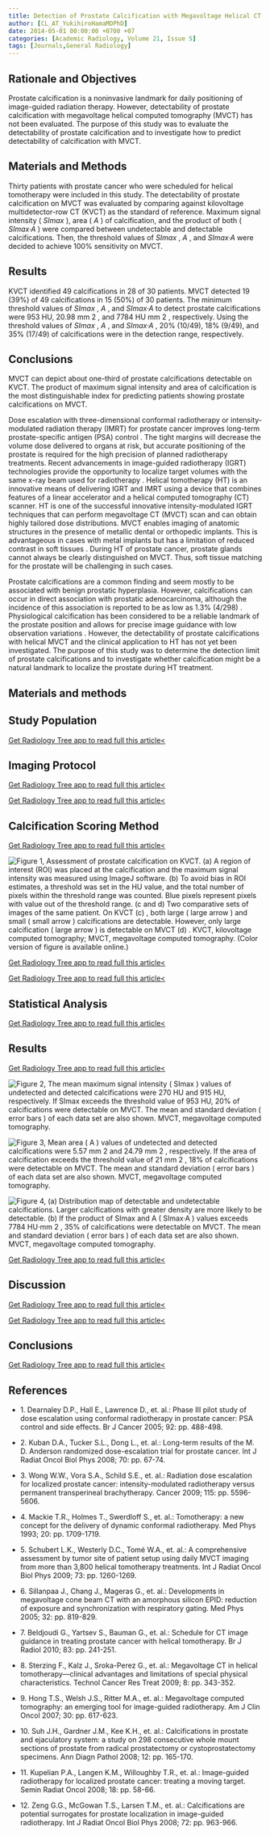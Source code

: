 ```yaml
---
title: Detection of Prostate Calcification with Megavoltage Helical CT
author: [CL_AT_YukihiroHamaMDPhD]
date: 2014-05-01 00:00:00 +0700 +07
categories: [Academic Radiology, Volume 21, Issue 5]
tags: [Journals,General Radiology]
---
```

## Rationale and Objectives

Prostate calcification is a noninvasive landmark for daily positioning of image-guided radiation therapy. However, detectability of prostate calcification with megavoltage helical computed tomography (MVCT) has not been evaluated. The purpose of this study was to evaluate the detectability of prostate calcification and to investigate how to predict detectability of calcification with MVCT.

## Materials and Methods

Thirty patients with prostate cancer who were scheduled for helical tomotherapy were included in this study. The detectability of prostate calcification on MVCT was evaluated by comparing against kilovoltage multidetector-row CT (KVCT) as the standard of reference. Maximum signal intensity ( _SImax_ ), area ( _A_ ) of calcification, and the product of both ( _SImax·A_ ) were compared between undetectable and detectable calcifications. Then, the threshold values of _SImax_ , _A_ , and _SImax·A_ were decided to achieve 100% sensitivity on MVCT.

## Results

KVCT identified 49 calcifications in 28 of 30 patients. MVCT detected 19 (39%) of 49 calcifications in 15 (50%) of 30 patients. The minimum threshold values of _SImax_ , _A_ , and _SImax·A_ to detect prostate calcifications were 953 HU, 20.98 mm  2 , and 7784 HU mm  2 , respectively. Using the threshold values of _SImax_ , _A_ , and _SImax·A_ , 20% (10/49), 18% (9/49), and 35% (17/49) of calcifications were in the detection range, respectively.

## Conclusions

MVCT can depict about one-third of prostate calcifications detectable on KVCT. The product of maximum signal intensity and area of calcification is the most distinguishable index for predicting patients showing prostate calcifications on MVCT.

Dose escalation with three-dimensional conformal radiotherapy or intensity-modulated radiation therapy (IMRT) for prostate cancer improves long-term prostate-specific antigen (PSA) control . The tight margins will decrease the volume dose delivered to organs at risk, but accurate positioning of the prostate is required for the high precision of planned radiotherapy treatments. Recent advancements in image-guided radiotherapy (IGRT) technologies provide the opportunity to localize target volumes with the same x-ray beam used for radiotherapy . Helical tomotherapy (HT) is an innovative means of delivering IGRT and IMRT using a device that combines features of a linear accelerator and a helical computed tomography (CT) scanner. HT is one of the successful innovative intensity-modulated IGRT techniques that can perform megavoltage CT (MVCT) scan and can obtain highly tailored dose distributions. MVCT enables imaging of anatomic structures in the presence of metallic dental or orthopedic implants. This is advantageous in cases with metal implants but has a limitation of reduced contrast in soft tissues . During HT of prostate cancer, prostate glands cannot always be clearly distinguished on MVCT. Thus, soft tissue matching for the prostate will be challenging in such cases.

Prostate calcifications are a common finding and seem mostly to be associated with benign prostatic hyperplasia. However, calcifications can occur in direct association with prostatic adenocarcinoma, although the incidence of this association is reported to be as low as 1.3% (4/298) . Physiological calcification has been considered to be a reliable landmark of the prostate position and allows for precise image guidance with low observation variations . However, the detectability of prostate calcifications with helical MVCT and the clinical application to HT has not yet been investigated. The purpose of this study was to determine the detection limit of prostate calcifications and to investigate whether calcification might be a natural landmark to localize the prostate during HT treatment.

## Materials and methods

## Study Population

[Get Radiology Tree app to read full this article<](https://clinicalpub.com/app)

## Imaging Protocol

[Get Radiology Tree app to read full this article<](https://clinicalpub.com/app)

[Get Radiology Tree app to read full this article<](https://clinicalpub.com/app)

## Calcification Scoring Method

[Get Radiology Tree app to read full this article<](https://clinicalpub.com/app)

![Figure 1, Assessment of prostate calcification on KVCT. (a) A region of interest (ROI) was placed at the calcification and the maximum signal intensity was measured using ImageJ software. (b) To avoid bias in ROI estimates, a threshold was set in the HU value, and the total number of pixels within the threshold range was counted. Blue pixels represent pixels with value out of the threshold range. (c and d) Two comparative sets of images of the same patient. On KVCT (c) , both large ( large arrow ) and small ( small arrow ) calcifications are detectable. However, only large calcification ( large arrow ) is detectable on MVCT (d) . KVCT, kilovoltage computed tomography; MVCT, megavoltage computed tomography. (Color version of figure is available online.)](https://storage.googleapis.com/dl.dentistrykey.com/clinical/DetectionofProstateCalcificationwithMegavoltageHelicalCT/0_1s20S1076633214000099.jpg)

[Get Radiology Tree app to read full this article<](https://clinicalpub.com/app)

[Get Radiology Tree app to read full this article<](https://clinicalpub.com/app)

## Statistical Analysis

[Get Radiology Tree app to read full this article<](https://clinicalpub.com/app)

## Results

[Get Radiology Tree app to read full this article<](https://clinicalpub.com/app)

![Figure 2, The mean maximum signal intensity ( SImax ) values of undetected and detected calcifications were 270 HU and 915 HU, respectively. If SImax exceeds the threshold value of 953 HU, 20% of calcifications were detectable on MVCT. The mean and standard deviation ( error bars ) of each data set are also shown. MVCT, megavoltage computed tomography.](https://storage.googleapis.com/dl.dentistrykey.com/clinical/DetectionofProstateCalcificationwithMegavoltageHelicalCT/1_1s20S1076633214000099.jpg)

![Figure 3, Mean area ( A ) values of undetected and detected calcifications were 5.57 mm 2 and 24.79 mm 2 , respectively. If the area of calcification exceeds the threshold value of 21 mm 2 , 18% of calcifications were detectable on MVCT. The mean and standard deviation ( error bars ) of each data set are also shown. MVCT, megavoltage computed tomography.](https://storage.googleapis.com/dl.dentistrykey.com/clinical/DetectionofProstateCalcificationwithMegavoltageHelicalCT/2_1s20S1076633214000099.jpg)

![Figure 4, (a) Distribution map of detectable and undetectable calcifications. Larger calcifications with greater density are more likely to be detectable. (b) If the product of SImax and A ( SImax·A ) values exceeds 7784 HU·mm 2 , 35% of calcifications were detectable on MVCT. The mean and standard deviation ( error bars ) of each data set are also shown. MVCT, megavoltage computed tomography.](https://storage.googleapis.com/dl.dentistrykey.com/clinical/DetectionofProstateCalcificationwithMegavoltageHelicalCT/3_1s20S1076633214000099.jpg)

[Get Radiology Tree app to read full this article<](https://clinicalpub.com/app)

## Discussion

[Get Radiology Tree app to read full this article<](https://clinicalpub.com/app)

[Get Radiology Tree app to read full this article<](https://clinicalpub.com/app)

## Conclusions

[Get Radiology Tree app to read full this article<](https://clinicalpub.com/app)

## References

- 1\. Dearnaley D.P., Hall E., Lawrence D., et. al.: Phase III pilot study of dose escalation using conformal radiotherapy in prostate cancer: PSA control and side effects. Br J Cancer 2005; 92: pp. 488-498.


- 2\. Kuban D.A., Tucker S.L., Dong L., et. al.: Long-term results of the M. D. Anderson randomized dose-escalation trial for prostate cancer. Int J Radiat Oncol Biol Phys 2008; 70: pp. 67-74.


- 3\. Wong W.W., Vora S.A., Schild S.E., et. al.: Radiation dose escalation for localized prostate cancer: intensity-modulated radiotherapy versus permanent transperineal brachytherapy. Cancer 2009; 115: pp. 5596-5606.


- 4\. Mackie T.R., Holmes T., Swerdloff S., et. al.: Tomotherapy: a new concept for the delivery of dynamic conformal radiotherapy. Med Phys 1993; 20: pp. 1709-1719.


- 5\. Schubert L.K., Westerly D.C., Tomé W.A., et. al.: A comprehensive assessment by tumor site of patient setup using daily MVCT imaging from more than 3,800 helical tomotherapy treatments. Int J Radiat Oncol Biol Phys 2009; 73: pp. 1260-1269.


- 6\. Sillanpaa J., Chang J., Mageras G., et. al.: Developments in megavoltage cone beam CT with an amorphous silicon EPID: reduction of exposure and synchronization with respiratory gating. Med Phys 2005; 32: pp. 819-829.


- 7\. Beldjoudi G., Yartsev S., Bauman G., et. al.: Schedule for CT image guidance in treating prostate cancer with helical tomotherapy. Br J Radiol 2010; 83: pp. 241-251.


- 8\. Sterzing F., Kalz J., Sroka-Perez G., et. al.: Megavoltage CT in helical tomotherapy—clinical advantages and limitations of special physical characteristics. Technol Cancer Res Treat 2009; 8: pp. 343-352.


- 9\. Hong T.S., Welsh J.S., Ritter M.A., et. al.: Megavoltage computed tomography: an emerging tool for image-guided radiotherapy. Am J Clin Oncol 2007; 30: pp. 617-623.


- 10\. Suh J.H., Gardner J.M., Kee K.H., et. al.: Calcifications in prostate and ejaculatory system: a study on 298 consecutive whole mount sections of prostate from radical prostatectomy or cystoprostatectomy specimens. Ann Diagn Pathol 2008; 12: pp. 165-170.


- 11\. Kupelian P.A., Langen K.M., Willoughby T.R., et. al.: Image-guided radiotherapy for localized prostate cancer: treating a moving target. Semin Radiat Oncol 2008; 18: pp. 58-66.


- 12\. Zeng G.G., McGowan T.S., Larsen T.M., et. al.: Calcifications are potential surrogates for prostate localization in image-guided radiotherapy. Int J Radiat Oncol Biol Phys 2008; 72: pp. 963-966.
